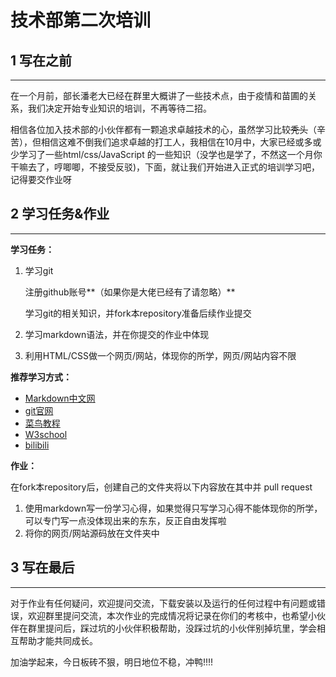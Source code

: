 # 技术部第二次培训

## 1 写在之前

---

在一个月前，部长潘老大已经在群里大概讲了一些技术点，由于疫情和苗圃的关系，我们决定开始专业知识的培训，不再等待二招。

相信各位加入技术部的小伙伴都有一颗追求卓越技术的心，虽然学习比较~~秃头~~（辛苦），但相信这难不倒我们追求卓越的打工人，我相信在10月中，大家已经或多或少学习了一些html/css/JavaScript 的一些知识（没学也是学了，不然这一个月你干嘛去了，哼唧唧，不接受反驳)，下面，就让我们开始进入正式的培训学习吧，记得要交作业呀

## 2 学习任务&作业

----

**学习任务：**

1. 学习git

   注册github账号**（如果你是大佬已经有了请忽略）**

   学习git的相关知识，并fork本repository准备后续作业提交

2. 学习markdown语法，并在你提交的作业中体现

3. 利用HTML/CSS做一个网页/网站，体现你的所学，网页/网站内容不限



**推荐学习方式：**

+ [Markdown中文网](http://markdown.p2hp.com/index.html)
+ [git官网](https://git-scm.com/)
+ [菜鸟教程](https://www.runoob.com/)
+ [W3school](https://www.w3school.com.cn/)
+ [bilibili](https://www.bilibili.com/)



**作业：**

在fork本repository后，创建自己的文件夹将以下内容放在其中并 pull request

1. 使用markdown写一份学习心得，如果觉得只写学习心得不能体现你的所学，可以专门写一点没体现出来的东东，反正自由发挥啦
2. 将你的网页/网站源码放在文件夹中



## 3 写在最后

---

对于作业有任何疑问，欢迎提问交流，下载安装以及运行的任何过程中有问题或错误，欢迎群里提问交流，本次作业的完成情况将记录在你们的考核中，也希望小伙伴在群里提问后，踩过坑的小伙伴积极帮助，没踩过坑的小伙伴别掉坑里，学会相互帮助才能共同成长。

加油学起来，今日板砖不狠，明日地位不稳，冲鸭!!!!